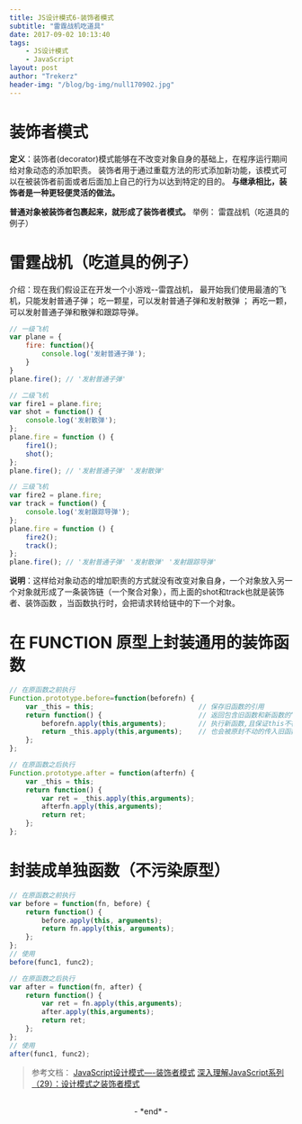 ```yaml
---
title: JS设计模式6-装饰者模式
subtitle: "雷霆战机吃道具"
date: 2017-09-02 10:13:40
tags: 
	- JS设计模式
	- JavaScript
layout: post
author: "Trekerz"
header-img: "/blog/bg-img/null170902.jpg"
---
```


# **装饰者模式**

**定义**：装饰者(decorator)模式能够在不改变对象自身的基础上，在程序运行期间给对象动态的添加职责。
装饰者用于通过重载方法的形式添加新功能，该模式可以在被装饰者前面或者后面加上自己的行为以达到特定的目的。
**与继承相比，装饰者是一种更轻便灵活的做法。**

**普通对象被装饰者包裹起来，就形成了装饰者模式。**
举例：
雷霆战机（吃道具的例子）

# **雷霆战机（吃道具的例子）**

介绍：现在我们假设正在开发一个小游戏--雷霆战机，     最开始我们使用最渣的飞机，只能发射普通子弹；    吃一颗星，可以发射普通子弹和发射散弹 ；    再吃一颗，可以发射普通子弹和散弹和跟踪导弹。

```js
// 一级飞机
var plane = {
	fire: function(){
		console.log('发射普通子弹');
	}
}
plane.fire(); // '发射普通子弹'
```

```js
// 二级飞机
var fire1 = plane.fire;
var shot = function() {
	console.log('发射散弹');
};
plane.fire = function () {
	fire1();
	shot();
};
plane.fire(); // '发射普通子弹' '发射散弹'
```

```js
// 三级飞机
var fire2 = plane.fire;
var track = function() {
	console.log('发射跟踪导弹');
};
plane.fire = function () {
	fire2();
	track();
};
plane.fire(); // '发射普通子弹' '发射散弹' '发射跟踪导弹'
```

**说明**：这样给对象动态的增加职责的方式就没有改变对象自身，一个对象放入另一个对象就形成了一条装饰链（一个聚合对象），而上面的shot和track也就是装饰者、装饰函数 ，当函数执行时，会把请求转给链中的下一个对象。

# **在 FUNCTION 原型上封装通用的装饰函数**

```js
// 在原函数之前执行
Function.prototype.before=function(beforefn) {
	var _this = this;                          // 保存旧函数的引用
	return function() {                        // 返回包含旧函数和新函数的“代理”函数
		beforefn.apply(this,arguments);        // 执行新函数,且保证this不被劫持,新函数接受的参数
		return _this.apply(this,arguments);    // 也会被原封不动的传入旧函数,新函数在旧函数之前执行
	};
};
```

```js
// 在原函数之后执行
Function.prototype.after = function(afterfn) {
	var _this = this;
	return function() {
		var ret = _this.apply(this,arguments);
		afterfn.apply(this,arguments);
		return ret;
	};
};
```

# **封装成单独函数（不污染原型）**

```js
// 在原函数之前执行
var before = function(fn, before) {
	return function() {
		before.apply(this, arguments);
		return fn.apply(this, arguments);
	};
};	
// 使用
before(func1, func2);
```

```js
// 在原函数之后执行
var after = function(fn, after) {
	return function() {
		var ret = fn.apply(this,arguments);
		after.apply(this,arguments);
		return ret;
	};
};	
// 使用
after(func1, func2);
```



> 参考文档：
> [JavaScript设计模式—-装饰者模式](http://blog.csdn.net/yisuowushinian/article/details/51934008)
> [深入理解JavaScript系列（29）：设计模式之装饰者模式](http://www.cnblogs.com/TomXu/archive/2012/02/24/2353434.html)

<br/>

<center>-&nbsp;*end*&nbsp;-</center>

<br/>